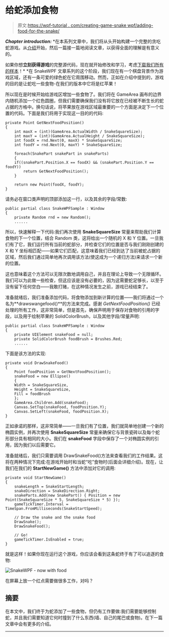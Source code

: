 # 给蛇添加食物

> 原文:[https://wpf-tutorial . com/creating-game-snake wpf/adding-food-for-the-snake/](https://wpf-tutorial.com/creating-game-snakewpf/adding-food-for-the-snake/)

***Chapter introduction:*** *在本系列文章中，我们将从头开始构建一个完整的贪吃蛇游戏。从[介绍](https://www.wpf-tutorial.com/creating-game-snakewpf/introduction/)开始，然后一篇接一篇地阅读文章，以获得全面的理解是有意义的。

如果你想**立刻获得游戏**的完整源代码，现在就开始修改和学习，考虑[下载我们所有的样本](https://www.wpf-tutorial.com/download-wpf-tutorial-pdf-with-sample-code/)！*  *在 SnakeWPF 文章系列的这个阶段，我们现在有一个棋盘背景作为游戏区域，还有一条可爱的绿色蛇在它周围移动。然而，正如在介绍中提到的，游戏的目的是让蛇吃一些食物-在我们的版本中它将是红苹果！

所以现在是时候开始给游戏区增加一些食物了。我们将在 GameArea 画布的边界内随机添加一个红色圆圈，但我们需要确保我们没有将它放在已经被不断生长的蛇占据的方格中。换句话说，将苹果放在游戏区域最重要的一个方面是决定下一个位置的代码。下面是我们将用于实现这一目的的代码:

```
private Point GetNextFoodPosition()
{
    int maxX = (int)(GameArea.ActualWidth / SnakeSquareSize);
    int maxY = (int)(GameArea.ActualHeight / SnakeSquareSize);
    int foodX = rnd.Next(0, maxX) * SnakeSquareSize;
    int foodY = rnd.Next(0, maxY) * SnakeSquareSize;

    foreach(SnakePart snakePart in snakeParts)
    {
    if((snakePart.Position.X == foodX) && (snakePart.Position.Y == foodY))
        return GetNextFoodPosition();
    }

    return new Point(foodX, foodY);
}
```

请务必在窗口类声明的顶部添加这一行，以及其余的字段/常数:

```
public partial class SnakeWPFSample : Window
{
    private Random rnd = new Random();
    ......
```

所以，快速解释一下代码:我们再次使用 **SnakeSquareSize** 常量来帮助我们计算食物的下一个位置，结合 Random 类，这将给出一个随机的 X 和 Y 位置。一旦我们有了它，我们运行所有当前的蛇部分，并检查它们的位置是否与我们刚刚创建的 X 和 Y 坐标相匹配——如果它们匹配，这意味着我们已经到达了当前被蛇占据的区域，然后我们通过简单地再次调用该方法(使这成为一个递归方法)来请求一个新的位置。

<input type="hidden" name="IL_IN_ARTICLE">

这也意味着这个方法可以无限次数地调用自己，并且在理论上导致一个无限循环。我们可以为此做一些检查，但这应该是没有必要的，因为这需要蛇足够长，以至于没有留下任何空白——我敢打赌，在这种情况发生之前，游戏已经结束了。

准备就绪后，我们准备添加代码，将食物添加到新计算的位置——我们将通过一个名为**drawswangefood()**的方法来完成。感谢 *GetNextFoodPosition()* 已经处理的所有工作，这非常简单，但是首先，确保声明用于保存对食物的引用的字段，以及用于绘制苹果的 SolidColorBrush，以及其他字段/常量声明:

```
public partial class SnakeWPFSample : Window  
{  
    private UIElement snakeFood = null;  
    private SolidColorBrush foodBrush = Brushes.Red;
    ......
```

下面是该方法的实现:

```
private void DrawSnakeFood()
{
    Point foodPosition = GetNextFoodPosition();
    snakeFood = new Ellipse()
    {
    Width = SnakeSquareSize,
    Height = SnakeSquareSize,
    Fill = foodBrush
    };
    GameArea.Children.Add(snakeFood);
    Canvas.SetTop(snakeFood, foodPosition.Y);
    Canvas.SetLeft(snakeFood, foodPosition.X);
}
```

正如承诺的那样，这非常简单——一旦我们有了位置，我们就简单地创建一个新的椭圆实例，并再次使用 **SnakeSquareSize** 常量来确保它与背景瓷砖以及每个蛇形部分具有相同的大小。我们在 **snakeFood** 字段中保存了一个对椭圆实例的引用，因为我们以后需要它。

准备就绪后，我们只需要调用 DrawSnakeFood()方法来查看我们的工作结果。这将在两种情况下完成:在游戏开始时和当蛇“吃”食物时(后面会详细介绍)。现在，让我们在我们的 **StartNewGame()** 方法中添加对它的调用:

```
private void StartNewGame()
{
    snakeLength = SnakeStartLength;
    snakeDirection = SnakeDirection.Right;
    snakeParts.Add(new SnakePart() { Position = new Point(SnakeSquareSize * 5, SnakeSquareSize * 5) });
    gameTickTimer.Interval = TimeSpan.FromMilliseconds(SnakeStartSpeed);

    // Draw the snake and the snake food
    DrawSnake();
    DrawSnakeFood();

    // Go!        
    gameTickTimer.IsEnabled = true;
}
```

就是这样！如果你现在运行这个游戏，你应该会看到这条蛇终于有了可以追逐的食物:

![](../Images/e295c2ec2784497c64f5ac30e90e3450.png "SnakeWPF - now with food")

在屏幕上放一个红点需要做很多工作，对吗？

## 摘要

在本文中，我们终于为蛇添加了一些食物，但仍有工作要做:我们需要能够控制蛇，并且我们需要知道它何时撞到了什么东西(墙、自己的尾巴或食物)。在下一篇文章中会有更多的介绍。

* * **